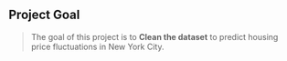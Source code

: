 ## Project Goal
> The goal of this project is to **Clean the dataset** to predict housing price fluctuations in New York City.      
   
    
   
   
  
 
   
 
